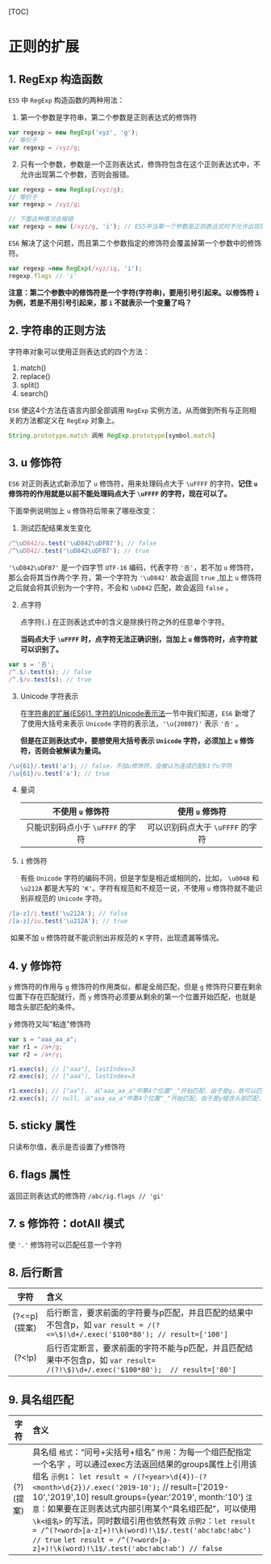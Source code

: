 [TOC]

# 正则的扩展

## 1. RegExp 构造函数

`ES5` 中 `RegExp` 构造函数的两种用法：

1. 第一个参数是字符串，第二个参数是正则表达式的修饰符

```js
var regexp = new RegExp('xyz', 'g');
// 等价于
var regexp = /xyz/g;
```

2. 只有一个参数，参数是一个正则表达式，修饰符包含在这个正则表达式中，不允许出现第二个参数，否则会报错。

```js
var regexp = new RegExp(/xyz/g);
// 等价于
var regexp = /xyz/g;

// 下面这种情况会报错
var regexp = new (/xyz/g, 'i'); // ES5中当第一个参数是正则表达式时不允许出现第二个参数
```

`ES6` 解决了这个问题，而且第二个参数指定的修饰符会覆盖掉第一个参数中的修饰符。

```js
var regexp =new RegExp(/xyz/ig, 'i');
regexp.flags // 'i'
```

**注意：第二个参数中的修饰符是一个字符(字符串)，要用引号引起来。以修饰符 `i` 为例，若是不用引号引起来，那 `i` 不就表示一个变量了吗？**

## 2. 字符串的正则方法

字符串对象可以使用正则表达式的四个方法：

1. match()
2. replace()
3. split()
4. search()

`ES6` 使这4个方法在语言内部全部调用 `RegExp` 实例方法，从而做到所有与正则相关的方法都定义在 `RegExp` 对象上。

```js
String.prototype.match 调用 RegExp.prototype[symbol.match]
```

## 3. u 修饰符

`ES6` 对正则表达式新添加了 `u` 修饰符，用来处理码点大于 `\uFFFF` 的字符。**记住 `u` 修饰符的作用就是以前不能处理码点大于 `\uFFFF` 的字符，现在可以了。**

下面举例说明加上 `u` 修饰符后带来了哪些改变：

1. 测试匹配结果发生变化

```js
/^\uD842/u.test('\uD842\uDFB7'); // false
/^\uD842/.test('\uD842\uDFB7'); // true
```

 `'\uD842\uDFB7'` 是一个四字节 `UTF-16` 编码，代表字符 `'𠮷'`，若不加 `u` 修饰符，那么会将其当作两个字		 符，第一个字符为 `'\uD842'` 故会返回 `true` ,加上 `u` 修饰符之后就会将其识别为一个字符，不会和 `\uD842` 匹配，故会返回 `false` 。

2. 点字符

   点字符(`.`) 在正则表达式中的含义是除换行符之外的任意单个字符。

   **当码点大于 `\uFFFF` 时，点字符无法正确识别，当加上 `u` 修饰符时，点字符就可以识别了。** 

```js
var s = '𠮷';
/^.$/.test(s); // false
/^.$/u.test(s); // true
```

3. Unicode 字符表示

   在[字符串的扩展(ES6)1. 字符的Unicode表示法](https://blog.csdn.net/qq_43199318/article/details/102416174 )一节中我们知道，`ES6` 新增了了使用大括号来表示 `Unicode` 字符的表示法，`'\u{20BB7}'` 表示 `'𠮷'` 。

   **但是在正则表达式中，要想使用大括号表示 `Unicode` 字符，必须加上 `u` 修饰符，否则会被解读为量词。**

```js
/\u{61}/.test('a'); // false，不加u修饰符，会被认为连续匹配61个u字符
/\u{61}/u.test('a'); // true
```

4. 量词

   |        不使用 `u` 修饰符         |         使用 `u` 修饰符          |
   | :------------------------------: | :------------------------------: |
   | 只能识别码点小于 `\uFFFF` 的字符 | 可以识别码点大于 `\uFFFF` 的字符 |

5. `i` 修饰符

   有些 `Unicode` 字符的编码不同，但是字型是相近或相同的，比如， `\u004B` 和 `\u212A` 都是大写的 `'K'`。字符有规范和不规范一说，不使用 `u` 修饰符就不能识别非规范的 `Unicode` 字符。

```js
/[a-z]/i.test('\u212A'); // false
/[a-z]/iu.test('\u212A'); // true
```

​	如果不加 `u` 修饰符就不能识别出非规范的 `K` 字符，出现遗漏等情况。

## 4. y 修饰符

`y` 修饰符的作用与 `g` 修饰符的作用类似，都是全局匹配，但是 `g` 修饰符只要在剩余位置下存在匹配就行，而 `y` 修饰符必须要从剩余的第一个位置开始匹配，也就是暗含头部匹配的条件。

`y` 修饰符又叫“粘连”修饰符

```js
var s = "aaa_aa_a";
var r1 = /a+/g;
var r2 = /a+/y;

r1.exec(s); // ["aaa"], lastIndex=3
r2.exec(s); // ["aaa"], lastIndex=3

r1.exec(s); // ["aa"]， 从"aaa_aa_a"中第4个位置"_"开始匹配，由于是g，故可以匹配到"aa".
r2.exec(s); // null, 从"aaa_aa_a"中第4个位置"_"开始匹配，由于是y暗含头部匹配，所以必须从开始的第一个  // 位置就要匹配上，但是开始匹配的第一个位置是"_",所以匹配不上。
```

## 5. sticky 属性

只读布尔值，表示是否设置了y修饰符

## 6. flags 属性

返回正则表达式的修饰符 `/abc/ig.flags // 'gi'`

## 7. s 修饰符：dotAll 模式

使 `'.'` 修饰符可以匹配任意一个字符

## 8. 后行断言

|     字符     | 含义                                                         |
| :----------: | :----------------------------------------------------------- |
| (?<=p)(提案) | 后行断言，要求前面的字符要与p匹配，并且匹配的结果中不包含p，如 `var result = /(?<=\$)\d+/.exec('$100*80'); // result=['100']` |
|    (?<!p)    | 后行否定断言，要求前面的字符不能与p匹配，并且匹配结果中不包含p，如 `var result= /(?!\$)\d+/.exec('$100*80');  // result=['80']` |

## 9. 具名组匹配

|      字符       | 含义                                                         |
| :-------------: | :----------------------------------------------------------- |
| (?<name>)(提案) | 具名组                                                                                                                                               `格式`：“问号+尖括号+组名”                                                                                                                    `作用`：为每一个组匹配指定一个名字 ，可以通过exec方法返回结果的groups属性上引用该组名                                                                                                                                                        `示例1`： `let result = /(?<year>\d{4})-(?<month>\d{2})/.exec('2019-10');` // result=['2019-10','2019',10]  result.groups={year:'2019', month:'10'}                                                   `注意`：如果要在正则表达式内部引用某个“具名组匹配”，可以使用 `\k<组名>` 的写法，同时数组引用也依然有效                                                                                                                               `示例2`：`let result = /^(?<word>[a-z]+)!\k(word)!\1$/.test('abc!abc!abc') // true`           `let result = /^(?<word>[a-z]+)!\k(word)!\1$/.test('abc!abc!ab') // false` |

